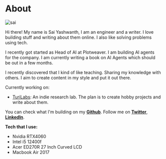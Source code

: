 # About


![sai](sai2.png)

Hi there! My name is Sai Yashwanth, I am an engineer and a writer. I love building stuff and writing about them online. I also like solving problems using tech. 


I recently got started as Head of AI at Plotweaver. I am building AI agents for the company.
I am currently writing a book on AI Agents which should be out in a few months. 

I recently discovered that I kind of like teaching. Sharing my knowledge with others. I aim to create content in my style and put it out there.

Currently working on:
- [TuriLabs](https://turilabs.tech): An indie research lab. The plan is to create hobby projects and write about them.




You can check what I'm building on my __[Github](<https://github.com/theyashwanthsai>)__.
Follow me on __[Twitter](<https://twitter.com/yashwanthsai29>)__, __[LinkedIn](<https://www.linkedin.com/in/sai-yashwanth-457aa51b9/>)__.

**Tech that I use:**
- Nvidia RTX4060
- Intel i5 12400f
- Acer ED270R 27 Inch Curved LCD
- Macbook Air 2017

